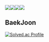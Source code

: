 <div style="display:flex; flex-direction:row;">
 <img src="https://img.shields.io/badge/Java-007396?style=for-the-badge&logo=Java&logoColor=white"> 
 <img src="https://img.shields.io/badge/Spring Boot-6DB33F?style=for-the-badge&logo=spring boot&logoColor=white"> 
 <img src="https://img.shields.io/badge/Spring Data JPA-6DB33F?style=for-the-badge&logo=spring boot&logoColor=white"> 
 <img src="https://img.shields.io/badge/MySQL-6DB33F?style=for-the-badge&logo=MySQL&logoColor=blue"> 
</div>

## BaekJoon
 [![Solved.ac Profile](http://mazassumnida.wtf/api/v2/generate_badge?boj=lee2963)](https://solved.ac/lee2963/)
